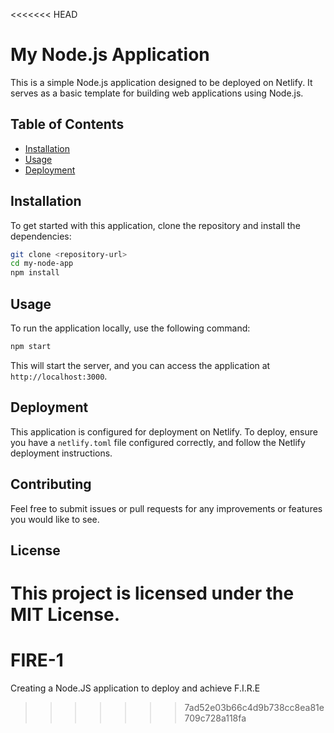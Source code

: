 <<<<<<< HEAD
# My Node.js Application

This is a simple Node.js application designed to be deployed on Netlify. It serves as a basic template for building web applications using Node.js.

## Table of Contents

- [Installation](#installation)
- [Usage](#usage)
- [Deployment](#deployment)

## Installation

To get started with this application, clone the repository and install the dependencies:

```bash
git clone <repository-url>
cd my-node-app
npm install
```

## Usage

To run the application locally, use the following command:

```bash
npm start
```

This will start the server, and you can access the application at `http://localhost:3000`.

## Deployment

This application is configured for deployment on Netlify. To deploy, ensure you have a `netlify.toml` file configured correctly, and follow the Netlify deployment instructions.

## Contributing

Feel free to submit issues or pull requests for any improvements or features you would like to see.

## License

This project is licensed under the MIT License.
=======
# FIRE-1
Creating a Node.JS application to deploy and achieve F.I.R.E
>>>>>>> 7ad52e03b66c4d9b738cc8ea81e709c728a118fa
